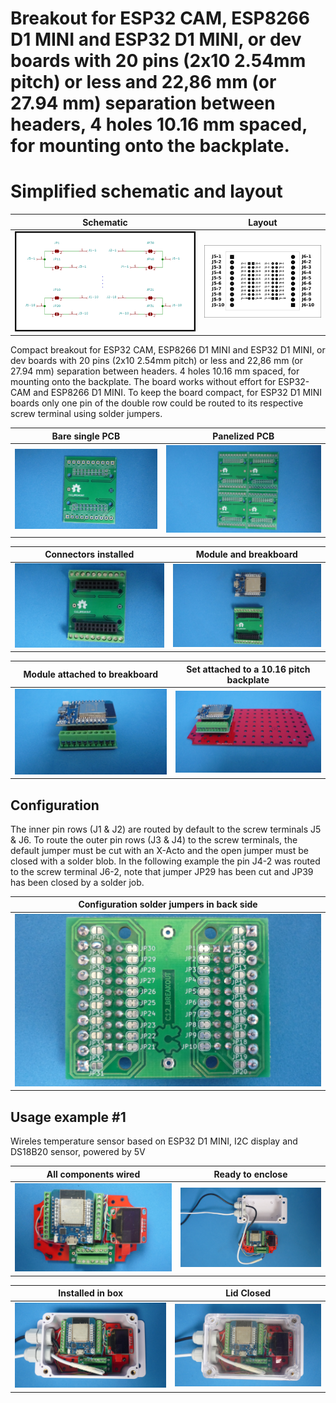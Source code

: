 
# Breakout for ESP32 CAM, ESP8266 D1 MINI and ESP32 D1 MINI, or dev boards with 20 pins (2x10 2.54mm pitch) or less and 22,86 mm (or 27.94 mm) separation between headers, 4 holes 10.16 mm spaced, for mounting onto the backplate.

# Simplified schematic and layout

Schematic                                      |Layout                                      |
-----------------------------------------------|--------------------------------------------|
![](/c-breakouts/c12/assets/img/schematic.png) |![](/c-breakouts/c12/assets/img/layout.png) |

Compact breakout for ESP32 CAM, ESP8266 D1 MINI and ESP32 D1 MINI, or dev boards with 20 pins (2x10 2.54mm pitch) or less and 22,86 mm (or 27.94 mm) separation between headers. 4 holes 10.16 mm spaced, for mounting onto the backplate. The board works without effort for ESP32-CAM and ESP8266 D1 MINI. To keep the board compact, for ESP32 D1 MINI boards only one pin of the double row could be routed to its respective screw terminal using solder jumpers.

Bare single PCB                              |Panelized PCB                              |
---------------------------------------------|-------------------------------------------|
![](/c-breakouts/c12/assets/img/barepcb.jpg) |![](/c-breakouts/c12/assets/img/panel.jpg) |

Connectors installed                         |Module and breakboard                      |
---------------------------------------------|-------------------------------------------|
![](/c-breakouts/c12/assets/img/connectors.jpg) |![](/c-breakouts/c12/assets/img/moduleandbreak.jpg) |

Module attached to breakboard                |Set attached to a 10.16 pitch backplate    |
---------------------------------------------|-------------------------------------------|
![](/c-breakouts/c12/assets/img/moduleattached.jpg) |![](/c-breakouts/c12/assets/img/moduleinbackplate.jpg) |

## Configuration

The inner pin rows (J1 & J2) are routed by default to the screw terminals J5 & J6. To route the outer pin rows (J3 & J4) to the screw terminals, the default jumper must be cut with an X-Acto and the open jumper must be closed with a solder blob. In the following example the pin J4-2 was routed to the screw terminal J6-2, note that jumper JP29 has been cut and JP39 has been closed by a solder job.

Configuration solder jumpers in back side   |
--------------------------------------------|
![](/c-breakouts/c12/assets/img/jumpers.jpg)|



## Usage example #1

Wireles temperature sensor based on ESP32 D1 MINI, I2C display and DS18B20 sensor, powered by 5V

All components wired                                |Ready to enclose                                 |
----------------------------------------------------|-------------------------------------------------|
![](/c-breakouts/c12/assets/img/componentswired.jpg)|![](/c-breakouts/c12/assets/img/readytoenclose.jpg)|

Installed in box                             |Lid Closed                                       |
---------------------------------------------|-------------------------------------------------|
![](/c-breakouts/c12/assets/img/installedinbox.jpg)|![](/c-breakouts/c12/assets/img/lidclosed1.jpg)|

